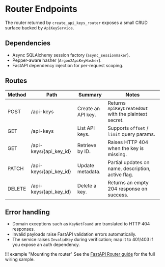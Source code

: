 # Router Endpoints

The router returned by `create_api_keys_router` exposes a small CRUD surface backed by `ApiKeyService`.

## Dependencies

- Async SQLAlchemy session factory (`async_sessionmaker`).
- Pepper-aware hasher (`Argon2ApiKeyHasher`).
- FastAPI dependency injection for per-request scoping.

## Routes

| Method | Path | Summary | Notes |
| --- | --- | --- | --- |
| POST | /api-keys | Create an API key. | Returns `ApiKeyCreatedOut` with the plaintext secret. |
| GET | /api-keys | List API keys. | Supports `offset` / `limit` query params. |
| GET | /api-keys/{api_key_id} | Retrieve by ID. | Raises HTTP 404 when the key is missing. |
| PATCH | /api-keys/{api_key_id} | Update metadata. | Partial updates on name, description, active flag. |
| DELETE | /api-keys/{api_key_id} | Delete a key. | Returns an empty 204 response on success. |

## Error handling

- Domain exceptions such as `KeyNotFound` are translated to HTTP 404 responses.
- Invalid payloads raise FastAPI validation errors automatically.
- The service raises `InvalidKey` during verification; map it to 401/403 if you expose an auth dependency.

!!! example "Mounting the router"
    See the [FastAPI Router guide](../usage/router.md) for the full wiring sample.
